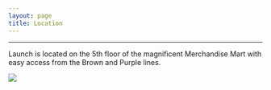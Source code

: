 ```yaml
---
layout: page
title: Location
---
```


---
Launch is located on the 5th floor of the magnificent Merchandise Mart with easy access from the Brown and Purple lines.

![](../assets/img/merchandise_mart.jpg)
